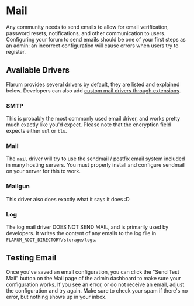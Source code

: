 # Mail

Any community needs to send emails to allow for email verification, password resets, notifications, and other communication to users. Configuring your forum to send emails should be one of your first steps as an admin: an incorrect configuration will cause errors when users try to register.

## Available Drivers

Flarum provides several drivers by default, they are listed and explained below. Developers can also add [custom mail drivers through extensions](extend/mail.md).

### SMTP

This is probably the most commonly used email driver, and works pretty much exactly like you'd expect. Please note that the encryption field expects either `ssl` or `tls`.

### Mail

The `mail` driver will try to use the sendmail / postfix email system included in many hosting servers. You must properly install and configure sendmail on your server for this to work.

### Mailgun

This driver also does exactly what it says it does :D

### Log

The log mail driver DOES NOT SEND MAIL, and is primarily used by developers. It writes the content of any emails to the log file in `FLARUM_ROOT_DIRECTORY/storage/logs`.

## Testing Email

Once you've saved an email configuration, you can click the "Send Test Mail" button on the Mail page of the admin dashboard to make sure your configuration works. If you see an error, or do not receive an email, adjust the configuration and try again. Make sure to check your spam if there's no error, but nothing shows up in your inbox.
